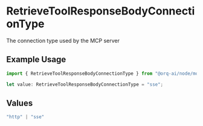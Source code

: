 # RetrieveToolResponseBodyConnectionType

The connection type used by the MCP server

## Example Usage

```typescript
import { RetrieveToolResponseBodyConnectionType } from "@orq-ai/node/models/operations";

let value: RetrieveToolResponseBodyConnectionType = "sse";
```

## Values

```typescript
"http" | "sse"
```